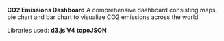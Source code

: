 **CO2 Emissions Dashboard**
A comprehensive dashboard consisting maps, pie chart and bar chart to visualize CO2 emissions across the world

Libraries used:
**d3.js V4**
**topoJSON**
